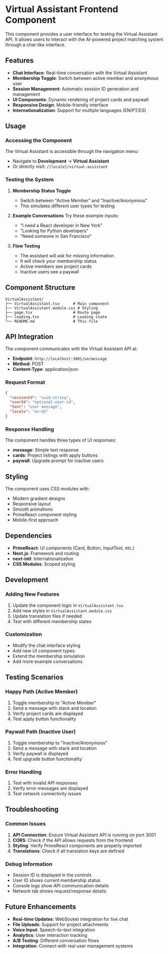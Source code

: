 # Virtual Assistant Frontend Component

This component provides a user interface for testing the Virtual Assistant API. It allows users to interact with the AI-powered project matching system through a chat-like interface.

## Features

- **Chat Interface**: Real-time conversation with the Virtual Assistant
- **Membership Toggle**: Switch between active member and anonymous user
- **Session Management**: Automatic session ID generation and management
- **UI Components**: Dynamic rendering of project cards and paywall
- **Responsive Design**: Mobile-friendly interface
- **Internationalization**: Support for multiple languages (EN/PT/ES)

## Usage

### Accessing the Component

The Virtual Assistant is accessible through the navigation menu:
- Navigate to **Development** → **Virtual Assistant**
- Or directly visit: `/[locale]/virtual-assistant`

### Testing the System

1. **Membership Status Toggle**
   - Switch between "Active Member" and "Inactive/Anonymous"
   - This simulates different user types for testing

2. **Example Conversations**
   Try these example inputs:
   - "I need a React developer in New York"
   - "Looking for Python developers"
   - "Need someone in San Francisco"

3. **Flow Testing**
   - The assistant will ask for missing information
   - It will check your membership status
   - Active members see project cards
   - Inactive users see a paywall

## Component Structure

```
VirtualAssistant/
├── VirtualAssistant.tsx      # Main component
├── VirtualAssistant.module.css # Styling
├── page.tsx                  # Route page
├── loading.tsx               # Loading state
└── README.md                 # This file
```

## API Integration

The component communicates with the Virtual Assistant API at:
- **Endpoint**: `http://localhost:3001/va/message`
- **Method**: POST
- **Content-Type**: application/json

### Request Format
```json
{
  "sessionId": "uuid-string",
  "userId": "optional-user-id",
  "text": "user message",
  "locale": "en-US"
}
```

### Response Handling
The component handles three types of UI responses:
- **message**: Simple text response
- **cards**: Project listings with apply buttons
- **paywall**: Upgrade prompt for inactive users

## Styling

The component uses CSS modules with:
- Modern gradient designs
- Responsive layout
- Smooth animations
- PrimeReact component styling
- Mobile-first approach

## Dependencies

- **PrimeReact**: UI components (Card, Button, InputText, etc.)
- **Next.js**: Framework and routing
- **next-intl**: Internationalization
- **CSS Modules**: Scoped styling

## Development

### Adding New Features
1. Update the component logic in `VirtualAssistant.tsx`
2. Add new styles in `VirtualAssistant.module.css`
3. Update translation files if needed
4. Test with different membership states

### Customization
- Modify the chat interface styling
- Add new UI component types
- Extend the membership simulation
- Add more example conversations

## Testing Scenarios

### Happy Path (Active Member)
1. Toggle membership to "Active Member"
2. Send a message with stack and location
3. Verify project cards are displayed
4. Test apply button functionality

### Paywall Path (Inactive User)
1. Toggle membership to "Inactive/Anonymous"
2. Send a message with stack and location
3. Verify paywall is displayed
4. Test upgrade button functionality

### Error Handling
1. Test with invalid API responses
2. Verify error messages are displayed
3. Test network connectivity issues

## Troubleshooting

### Common Issues
1. **API Connection**: Ensure Virtual Assistant API is running on port 3001
2. **CORS**: Check if the API allows requests from the frontend
3. **Styling**: Verify PrimeReact components are properly imported
4. **Translations**: Check if all translation keys are defined

### Debug Information
- Session ID is displayed in the controls
- User ID shows current membership status
- Console logs show API communication details
- Network tab shows request/response details

## Future Enhancements

- **Real-time Updates**: WebSocket integration for live chat
- **File Uploads**: Support for project attachments
- **Voice Input**: Speech-to-text integration
- **Analytics**: User interaction tracking
- **A/B Testing**: Different conversation flows
- **Integration**: Connect with real user management systems


